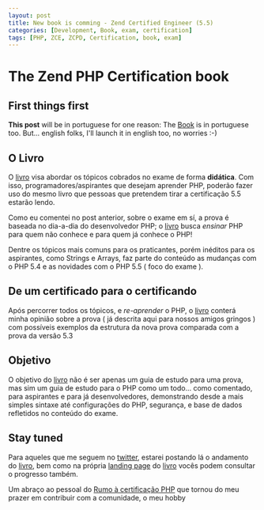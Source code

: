 ```yaml
---
layout: post
title: New book is comming - Zend Certified Engineer (5.5)
categories: [Development, Book, exam, certification]
tags: [PHP, ZCE, ZCPD, Certification, book, exam]
---
```

# The Zend PHP Certification book

## First things first
__This post__ will be in portuguese for one reason: The [Book](http://leanpub.com/rumoacertificaophp) is in portuguese too.
But... english folks, I'll launch it in english too, no worries :-)

## O Livro
O [livro](http://leanpub.com/rumoacertificaophp) visa abordar os tópicos cobrados no exame de forma **didática**.
Com isso, programadores/aspirantes que desejam aprender PHP, poderão fazer uso do mesmo livro que pessoas que pretendem tirar a certificação 5.5 estarão lendo.

Como eu comentei no post anterior, sobre o exame em sí, a prova é baseada no dia-a-dia do desenvolvedor PHP; o [livro](http://leanpub.com/rumoacertificaophp) busca *ensinar* PHP para quem não conhece e para quem já conhece o PHP!

Dentre os tópicos mais comuns para os praticantes, porém inéditos para os aspirantes, como Strings e Arrays, faz parte do conteúdo as mudanças com o PHP 5.4 e as novidades com o PHP 5.5 ( foco do exame ).

## De um certificado para o certificando
Após percorrer todos os tópicos, e *re-aprender* o PHP, o [livro](http://leanpub.com/rumoacertificaophp) conterá minha opinião sobre a prova ( já descrita aqui para nossos amigos gringos ) com possíveis exemplos da estrutura da nova prova comparada com a prova da versão 5.3

## Objetivo
O objetivo do [livro](http://leanpub.com/rumoacertificaophp) não é ser apenas um guia de estudo para uma prova, mas sim um guia de estudo para o PHP como um todo... como comentado, para aspirantes e para já desenvolvedores, demonstrando desde a mais simples sintaxe até configurações do PHP, segurança, e base de dados refletidos no conteúdo do exame.

## Stay tuned
Para aqueles que me seguem no [twitter](http://twitter.com/kinncj), estarei postando lá o andamento do [livro](http://leanpub.com/rumoacertificaophp), bem como na própria [landing page](http://leanpub.com/rumoacertificaophp) do [livro](http://leanpub.com/rumoacertificaophp) vocês podem consultar o progresso também.

Um abraço ao pessoal do [Rumo à certificação PHP](https://groups.google.com/forum/#!forum/rumo-a-certificacao-php) que tornou do meu prazer em contribuir com a comunidade, o meu hobby